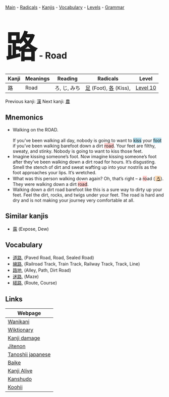 <style> bigfont {font-size: 100px}</style>
[Main](../index.md) -
[Radicals](../radicals.md) -
[Kanjis](../kanjis.md) -
[Vocabulary](../vocabulary.md) -
[Levels](../levels.md) -
[Grammar](../grammar.md)
# <bigfont> 路</bigfont> - Road 

| Kanji | Meanings | Reading | Radicals | Level |
| --- | --- | --- | --- | --- |
| 路 | Road | ろ, じ, みち | [足](../radicals/足.md) (Foot), [各](../radicals/各.md) (Kiss),  | [Level 10](../levels/wk_level10.md) |

Previous kanji: [漢](漢.md) Next kanji: [農](農.md) 

## Mnemonics
 * Walking on the ROAD.<br><br>If you’ve been walking all day, nobody is going to want to <span style="background-color:#ADD8E6"> kiss</span> your <span style="background-color:#ADD8E6"> foot</span> if you’ve been walking barefoot down a dirt <span style="background-color:#ffcccb"> road</span>. Your feet are filthy, sweaty, and stinky. Nobody is going to want to kiss those feet.
* Imagine kissing someone’s foot. Now imagine kissing someone’s foot after they’ve been walking down a dirt road for hours. It’s disgusting. Smell the stench of dirt and sweat wafting up into your nostrils as the foot approaches your lips. It’s wretched.
* What was this person walking down again? Oh, that’s right – a <span style="background-color:#ffcccb"> ro</span>ad (<span style="background-color:#fed8b1"> [ろ](https://jisho.org/search/ろ)</span>). They were walking down a dirt <span style="background-color:#ffcccb"> road</span>.
* Walking down a dirt road barefoot like this is a sure way to dirty up your feet. Feel the dirt, rocks, and twigs under your feet. The road is hard and dry and is not making your journey very comfortable at all.


## Similar kanjis
 * [露](露.md) (Expose, Dew)


## Vocabulary
 * [道路](../vocabulary/路.md), (Paved Road, Road, Sealed Road)
* [線路](../vocabulary/路.md), (Railroad Track, Train Track, Railway Track, Track, Line)
* [路地](../vocabulary/路.md), (Alley, Path, Dirt Road)
* [迷路](../vocabulary/路.md), (Maze)
* [経路](../vocabulary/路.md), (Route, Course)



## Links 

| Webpage |
| --- |
| [Wanikani          ](https://www.wanikani.com/kanji/路) |
| [Wiktionary        ](https://en.wiktionary.org/wiki/路) |
| [Kanji damage      ](http://www.kanjidamage.com/kanji/search?utf8=✓&q=路) |
| [Jitenon           ](https://jitenon.com/kanji/路) |
| [Tanoshii japanese ](https://www.tanoshiijapanese.com/dictionary/kanji.cfm?k=路) |
| [Baike             ](https://baike.baidu.com/item/路) |
| [Kanji Alive       ](https://app.kanjialive.com/路) |
| [Kanshudo          ](https://www.kanshudo.com/searchmn?q=路) |
| [Koohii            ](https://kanji.koohii.com/study/kanji/路) |
